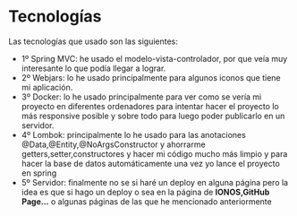 # Tecnologías
Las tecnologías que usado son las siguientes:
- 1º Spring MVC: he usado el modelo-vista-controlador, por que veía muy interesante lo que podía llegar a lograr.
- 2º Webjars: lo he usado principalmente para algunos iconos que tiene mi aplicación.
- 3º Docker: lo he usado principalmente para ver como se vería mi proyecto en diferentes ordenadores para intentar hacer el proyecto lo más responsive posible y sobre todo para luego poder publicarlo en un servidor.
- 4º Lombok: principalmente lo he usado para las anotaciones @Data,@Entity,@NoArgsConstructor y ahorrarme getters,setter,constructores y hacer mi código mucho más limpio y para hacer la base de datos automáticamente una vez yo lance el proyecto en spring
- 5º Servidor: finalmente no se si haré un deploy en alguna página pero la idea es que si hago un deploy o sea en la página de **IONOS,GitHub Page...** o algunas páginas de las que he mencionado anteriormente